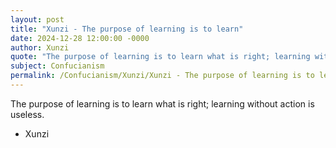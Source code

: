 ```yaml
---
layout: post
title: "Xunzi - The purpose of learning is to learn"
date: 2024-12-28 12:00:00 -0000
author: Xunzi
quote: "The purpose of learning is to learn what is right; learning without action is useless."
subject: Confucianism
permalink: /Confucianism/Xunzi/Xunzi - The purpose of learning is to learn
---
```


The purpose of learning is to learn what is right; learning without action is useless.

- Xunzi
